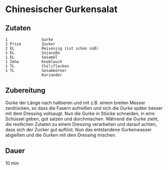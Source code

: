 # Chinesischer Gurkensalat

## Zutaten
    1               Gurke
    1 Prise         Zucker
    2 EL            Reisessig (ist schon süß)
    1 EL            Sojasoße
    1 EL            Sesamöl
    1 Zehe          Knoblauch
    1 TL            Chiliflocken
    1 TL            Sesamkörner
                    Koriander
    
## Zubereitung
Gurke der Länge nach halbieren und mit z.B. einem breiten Messer zerdrücken, so dass die Fasern aufreißen und sich die Gurke später besser mit dem Dressing vollsaugt. Nun die Gurke in Stücke schneiden, in eine Schüssel geben, gut salzen und durchmischen. Während die Gurke zieht, die restlichen Zutaten zu einem Dressing verarbeiten und darauf achten, dass sich der Zucker gut auflöst. Nun das entstandene Gurkenwasser abgießen und die Gurken mit dem Dressing mischen.

## Dauer
10 min